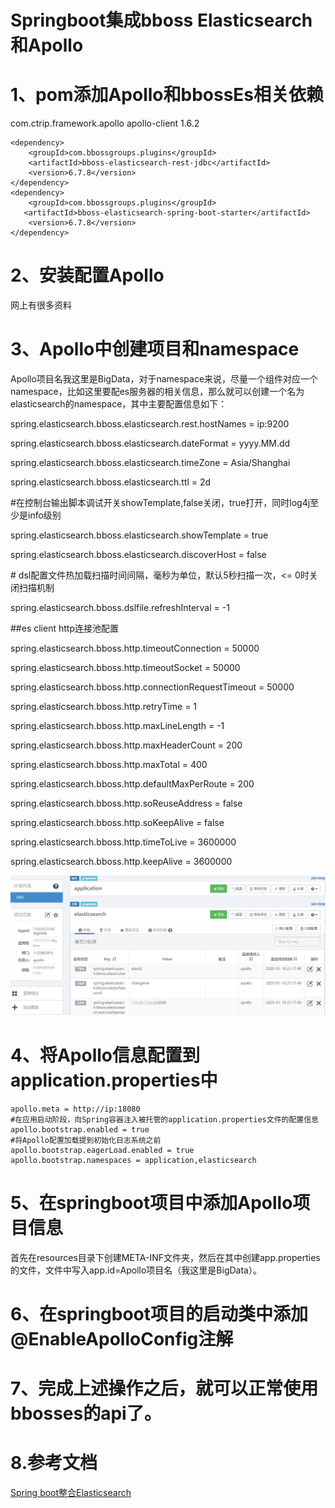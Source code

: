# Springboot集成bboss Elasticsearch和Apollo

# 1、pom添加Apollo和bbossEs相关依赖

<dependency>
   <groupId>com.ctrip.framework.apollo</groupId>
   <artifactId>apollo-client</artifactId>
   <version>1.6.2</version>
 </dependency>

```
<dependency>
    <groupId>com.bbossgroups.plugins</groupId>
    <artifactId>bboss-elasticsearch-rest-jdbc</artifactId>
    <version>6.7.8</version>
</dependency>
<dependency>
    <groupId>com.bbossgroups.plugins</groupId>
   <artifactId>bboss-elasticsearch-spring-boot-starter</artifactId>
    <version>6.7.8</version>
</dependency>
```

 

 

# 2、安装配置Apollo

网上有很多资料

# 3、Apollo中创建项目和namespace

Apollo项目名我这里是BigData，对于namespace来说，尽量一个组件对应一个namespace，比如这里要配es服务器的相关信息，那么就可以创建一个名为elasticsearch的namespace，其中主要配置信息如下：

spring.elasticsearch.bboss.elasticsearch.rest.hostNames = ip:9200

spring.elasticsearch.bboss.elasticsearch.dateFormat = yyyy.MM.dd

spring.elasticsearch.bboss.elasticsearch.timeZone = Asia/Shanghai

spring.elasticsearch.bboss.elasticsearch.ttl = 2d

\#在控制台输出脚本调试开关showTemplate,false关闭，true打开，同时log4j至少是info级别

spring.elasticsearch.bboss.elasticsearch.showTemplate = true

spring.elasticsearch.bboss.elasticsearch.discoverHost = false

\# dsl配置文件热加载扫描时间间隔，毫秒为单位，默认5秒扫描一次，<= 0时关闭扫描机制

spring.elasticsearch.bboss.dslfile.refreshInterval = -1

\##es client http连接池配置

spring.elasticsearch.bboss.http.timeoutConnection = 50000

spring.elasticsearch.bboss.http.timeoutSocket = 50000

spring.elasticsearch.bboss.http.connectionRequestTimeout = 50000

spring.elasticsearch.bboss.http.retryTime = 1

spring.elasticsearch.bboss.http.maxLineLength = -1

spring.elasticsearch.bboss.http.maxHeaderCount = 200

spring.elasticsearch.bboss.http.maxTotal = 400

spring.elasticsearch.bboss.http.defaultMaxPerRoute = 200

spring.elasticsearch.bboss.http.soReuseAddress = false

spring.elasticsearch.bboss.http.soKeepAlive = false

spring.elasticsearch.bboss.http.timeToLive = 3600000

spring.elasticsearch.bboss.http.keepAlive = 3600000

![img](images/applo.png)

# 4、将Apollo信息配置到application.properties中

```
apollo.meta = http://ip:18080
#在应用启动阶段，向Spring容器注入被托管的application.properties文件的配置信息
apollo.bootstrap.enabled = true
#将Apollo配置加载提到初始化日志系统之前
apollo.bootstrap.eagerLoad.enabled = true
apollo.bootstrap.namespaces = application,elasticsearch
```

 

# 5、在springboot项目中添加Apollo项目信息

首先在resources目录下创建META-INF文件夹，然后在其中创建app.properties的文件，文件中写入app.id=Apollo项目名（我这里是BigData）。

# 6、在springboot项目的启动类中添加@EnableApolloConfig注解

# 7、完成上述操作之后，就可以正常使用bbosses的api了。

# 8.参考文档

[Spring boot整合Elasticsearch](https://esdoc.bbossgroups.com/#/spring-booter-with-bboss?id=spring-boot整合elasticsearch案例分享)

